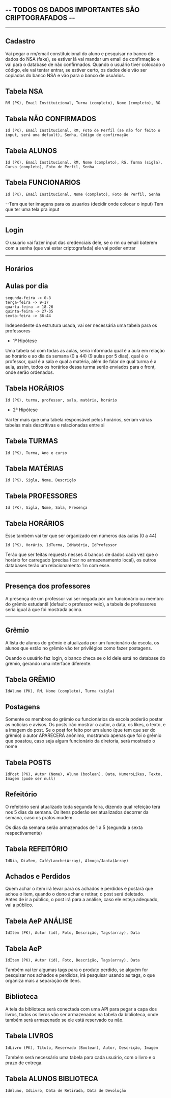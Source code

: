 ## -- TODOS OS DADOS IMPORTANTES SÃO CRIPTOGRAFADOS --

<hr>

## Cadastro
Vai pegar o rm/email constituicional do aluno e pesquisar no banco de dados do NSA (fake), se estiver lá vai mandar um email de confirmação e vai para o database de não confirmados.
Quando o usuário tiver colocado o código, ele vai tentar entrar, se estiver certo, os dados dele vão ser copiados do banco NSA e vão para o banco de usuários.

## Tabela NSA
    RM (PK), Email Instituicional, Turma (completo), Nome (completo), RG

## Tabela NÃO CONFIRMADOS
    Id (PK), Email Institucional, RM, Foto de Perfil (se não for feito o input, será uma default), Senha, Código de confirmação

## Tabela ALUNOS
    Id (PK), Email Institucional, RM, Nome (completo), RG, Turma (sigla), Curso (completo), Foto de Perfil, Senha

## Tabela FUNCIONARIOS
    Id (PK), Email Institucional, Nome (completo), Foto de Perfil, Senha

--Tem que ter imagens para os usuarios (decidir onde colocar o input)
Tem que ter uma tela pra input
<hr>

## Login
O usuario vai fazer input das credenciais dele, se o rm ou email baterem com a senha (que vai estar criptografada) ele vai poder entrar

<hr>

## Horários
## Aulas por dia
    segunda-feira -> 0-8
    terça-feira -> 9-17
    quarta-feira -> 18-26
    quinta-feira -> 27-35
    sexta-feira -> 36-44

Independente da estrutura usada, vai ser necessária uma tabela para os professores

* 1º Hipótese
<p>Uma tabela só com todas as aulas, seria informada qual é a aula em relação ao horário e ao dia da semana (0 a 44) (9 aulas por 5 dias), qual é o professor, qual é a sala e qual a matéria, além de falar de qual turma é a aula, assim, todos os horários dessa turma serão enviados para o front, onde serão ordenados.</p>

## Tabela HORÁRIOS
    Id (PK), turma, professor, sala, matéria, horário

* 2ª Hipótese
<p>Vai ter mais que uma tabela responsável pelos horários, seriam várias tabelas mais descritivas e relacionadas entre si</p>

## Tabela TURMAS
    Id (PK), Turma, Ano e curso

## Tabela MATÉRIAS
    Id (PK), Sigla, Nome, Descrição

## Tabela PROFESSORES
    Id (PK), Sigla, Nome, Sala, Presença

## Tabela HORÁRIOS
Esse também vai ter que ser organizado em números das aulas (0 a 44)

    Id (PK), Horário, IdTurma, IdMatéria, IdProfessor

Terão que ser feitas requests nesses 4 bancos de dados cada vez que o horário for carregado (precisa ficar no armazenamento local), os outros databases terão um relacionamento 1:n com esse.

<hr>

## Presença dos professores
A presença de um professor vai ser negada por um funcionário ou membro do grêmio estudantil (default: o professor veio), a tabela de professores seria igual à que foi mostrada acima.

<hr>

## Grêmio

A lista de alunos do grêmio é atualizada por um funcionário da escola, os alunos que estão no grêmio vão ter privilégios como fazer postagens.

Quando o usuário faz login, o banco checa se o Id dele está no database do grêmio, gerando uma interface diferente.

## Tabela GRÊMIO
    IdAluno (PK), RM, Nome (completo), Turma (sigla)

## Postagens

Somente os membros do grêmio ou funcionários da escola poderão postar as notícias e avisos. Os posts irão mostrar o autor, a data, os likes, o texto, e a imagem do post. Se o post for feito por um aluno (que tem que ser do grêmio) o autor APARECERÁ anônimo, mostrando apenas que foi o grêmio que poastou, caso seja algum funcionário da diretoria, será mostrado o nome

## Tabela POSTS
    IdPost (PK), Autor (Nome), Aluno (boolean), Data, NumeroLikes, Texto, Imagem (pode ser null)

## Refeitório

O refeitório será atualizado toda segunda feira, dizendo qual refeição terá nos 5 dias da semana. Os itens poderão ser atualizados decorrer da semana, caso os pratos mudem.

Os dias da semana serão armazenados de 1 a 5 (segunda a sexta respectivamente)

## Tabela REFEITÓRIO
    
    IdDia, DiaSem, Café/Lanche(Array), Almoço/Janta(Array)

## Achados e Perdidos

Quem achar o item irá levar para os achados e perdidos e postará que achou o item, quando o dono achar e retirar, o post será deletado. <br>
Antes de ir a público, o post irá para a análise, caso ele esteja adequado, vai a público.

## Tabela AeP ANÁLISE

    IdItem (PK), Autor (id), Foto, Descrição, Tags(array), Data

## Tabela AeP

    IdItem (PK), Autor (id), Foto, Descrição, Tags(array), Data

Também vai ter algumas tags para o produto perdido, se alguém for pesquisar nos achados e perdidos, irá pesquisar usando as tags, o que organiza mais a separação de itens.

## Biblioteca

A tela da biblioteca será conectada com uma API para pegar a capa dos livros, todos os livros vão ser armazenados na tabela da biblioteca, onde também será armazenado se ele está reservado ou não.

## Tabela LIVROS

    IdLivro (PK), Título, Reservado (Boolean), Autor, Descrição, Imagem

Também será necessário uma tabela para cada usuário, com o livro e o prazo de entrega.

## Tabela ALUNOS BIBLIOTECA

    IdAluno, IdLivro, Data de Retirada, Data de Devolução